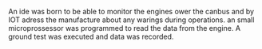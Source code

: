 An ide was born to be able to monitor the engines ower the canbus and by IOT adress the manufacture about any warings during operations. an small microprossessor was programmed to read the data from the engine. A ground test was executed and data was recorded.
